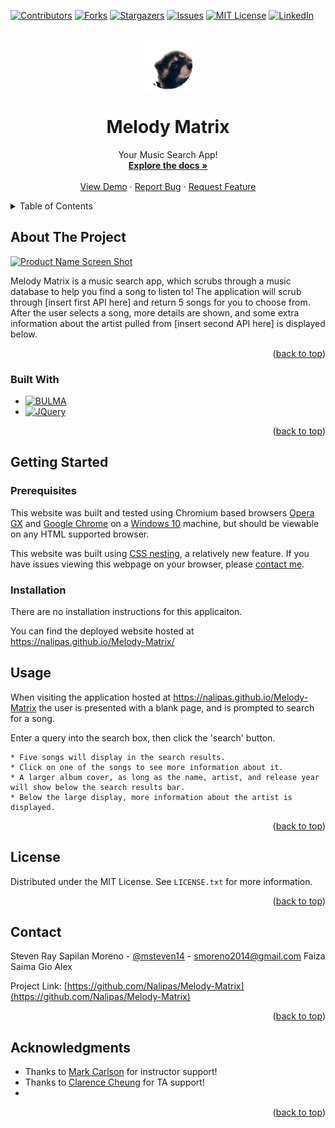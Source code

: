<!-- Improved compatibility of back to top link: See: https://github.com/othneildrew/Best-README-Template/pull/73 -->
<a name="readme-top"></a>
<!--
*** Thanks for checking out the Best-README-Template. If you have a suggestion
*** that would make this better, please fork the repo and create a pull request
*** or simply open an issue with the tag "enhancement".
*** Don't forget to give the project a star!
*** Thanks again! Now go create something AMAZING! :D
-->



<!-- PROJECT SHIELDS -->
<!--
*** I'm using markdown "reference style" links for readability.
*** Reference links are enclosed in brackets [ ] instead of parentheses ( ).
*** See the bottom of this document for the declaration of the reference variables
*** for contributors-url, forks-url, etc. This is an optional, concise syntax you may use.
*** https://www.markdownguide.org/basic-syntax/#reference-style-links
-->
[![Contributors][contributors-shield]][contributors-url]
[![Forks][forks-shield]][forks-url]
[![Stargazers][stars-shield]][stars-url]
[![Issues][issues-shield]][issues-url]
[![MIT License][license-shield]][license-url]
[![LinkedIn][linkedin-shield]][linkedin-url]



<!-- PROJECT LOGO -->
<br />
<div align="center">
  <a href="https://github.com/Nalipas/Melody-Matrix">
    <img src="./assets/images/pedroraccoon.gif" alt="pepesadrain" width="80" height="80">
  </a>

<h1 align="center">Melody Matrix</h1>

  <p align="center">
    Your Music Search App!
    <br />
    <a href="https://github.com/Nalipas/Melody-Matrix"><strong>Explore the docs »</strong></a>
    <br />
    <br />
    <a href="https://github.com/Nalipas/Melody-Matrix">View Demo</a>
    ·
    <a href="https://github.com/Nalipas/Melody-Matrix/issues/new?labels=bug&template=bug-report---.md">Report Bug</a>
    ·
    <a href="https://github.com/Nalipas/Melody-Matrix/issues/new?labels=enhancement&template=feature-request---.md">Request Feature</a>
  </p>
</div>



<!-- TABLE OF CONTENTS -->
<details>
  <summary>Table of Contents</summary>
  <ol>
    <li>
      <a href="#about-the-project">About The Project</a>
      <ul>
        <li><a href="#built-with">Built With</a></li>
      </ul>
    </li>
    <li>
      <a href="#getting-started">Getting Started</a>
      <ul>
        <li><a href="#prerequisites">Prerequisites</a></li>
        <li><a href="#installation">Installation</a></li>
      </ul>
    </li>
    <li><a href="#usage">Usage</a></li>
    <li><a href="#license">License</a></li>
    <li><a href="#contact">Contact</a></li>
    <li><a href="#acknowledgments">Acknowledgments</a></li>
  </ol>
</details>


<!-- ABOUT THE PROJECT -->
## About The Project

[![Product Name Screen Shot][product-screenshot]](https://example.com)

Melody Matrix is a music search app, which scrubs through a music database to help you find a song to listen to! The application will scrub through [insert first API here] and return 5 songs for you to choose from. After the user selects a song, more details are shown, and some extra information about the artist pulled from [insert second API here] is displayed below.

<p align="right">(<a href="#readme-top">back to top</a>)</p>



### Built With

* [![BULMA][BULMA.io]][BULMA-url]
* [![JQuery][JQuery.com]][JQuery-url]

<p align="right">(<a href="#readme-top">back to top</a>)</p>



<!-- GETTING STARTED -->
## Getting Started
### Prerequisites

This website was built and tested using Chromium based browsers <a href="https://www.opera.com/gx">Opera GX</a> and <a href="(https://www.google.com/chrome/">Google Chrome</a> on a <a href="https://www.microsoft.com/en-us/software-download/windows10%20">Windows 10</a> machine, but should be viewable on any HTML supported browser.

This website was built using <a href="https://developer.mozilla.org/en-US/docs/Web/CSS/CSS_nesting/Using_CSS_nesting">CSS nesting</a>, a relatively new feature. If you have issues viewing this webpage on your browser, please <a href="mailto:smoreno2014@gmail.com">contact me</a>.

### Installation

There are no installation instructions for this applicaiton. 

You can find the deployed website hosted at https://nalipas.github.io/Melody-Matrix/




<!-- USAGE EXAMPLES -->
## Usage

When visiting the application hosted at <a href="https://nalipas.github.io/Melody-Matrix/">https://nalipas.github.io/Melody-Matrix</a> the user is presented with a blank page, and is prompted to search for a song.

Enter a query into the search box, then click the 'search' button.

```
* Five songs will display in the search results.
* Click on one of the songs to see more information about it.
* A larger album cover, as long as the name, artist, and release year will show below the search results bar.
* Below the large display, more information about the artist is displayed.
```

<p align="right">(<a href="#readme-top">back to top</a>)</p>


<!-- LICENSE -->
## License

Distributed under the MIT License. See `LICENSE.txt` for more information.

<p align="right">(<a href="#readme-top">back to top</a>)</p>



<!-- CONTACT -->
## Contact

Steven Ray Sapilan Moreno - [@msteven14](https://twitter.com/msteven14) - smoreno2014@gmail.com
Faiza
Saima
Gio
Alex 

Project Link: [https://github.com/Nalipas/Melody-Matrix](https://github.com/Nalipas/Melody-Matrix)

<p align="right">(<a href="#readme-top">back to top</a>)</p>



<!-- ACKNOWLEDGMENTS -->
## Acknowledgments

* Thanks to [Mark Carlson](https://github.com/mark-carlson) for instructor support!
* Thanks to [Clarence Cheung](https://github.com/kleranscoding) for TA support!
* 

<p align="right">(<a href="#readme-top">back to top</a>)</p>



<!-- MARKDOWN LINKS & IMAGES -->
<!-- https://www.markdownguide.org/basic-syntax/#reference-style-links -->
[contributors-shield]: https://img.shields.io/github/contributors/Nalipas/Melody-Matrix.svg?style=for-the-badge
[contributors-url]: https://github.com/Nalipas/Melody-Matrix/graphs/contributors
[forks-shield]: https://img.shields.io/github/forks/Nalipas/Melody-Matrix.svg?style=for-the-badge
[forks-url]: https://github.com/Nalipas/Melody-Matrix/network/members
[stars-shield]: https://img.shields.io/github/stars/Nalipas/Melody-Matrix.svg?style=for-the-badge
[stars-url]: https://github.com/Nalipas/Melody-Matrix/stargazers
[issues-shield]: https://img.shields.io/github/issues/Nalipas/Melody-Matrix.svg?style=for-the-badge
[issues-url]: https://github.com/Nalipas/Melody-Matrix/issues
[license-shield]: https://img.shields.io/github/license/Nalipas/Melody-Matrix.svg?style=for-the-badge
[license-url]: https://github.com/Nalipas/Melody-Matrix/blob/master/LICENSE.txt
[linkedin-shield]: https://img.shields.io/badge/-LinkedIn-black.svg?style=for-the-badge&logo=linkedin&colorB=555
[linkedin-url]: https://linkedin.com/in/msteven14
[product-screenshot]: ./assets/images/WeatherDashboardScreenshot.png
[BULMA.io]: https://img.shields.io/badge/bulma-00D0B1?style=for-the-badge&logo=bulma&logoColor=white
[BULMA-url]: https://bulma.io
[JQuery.com]: https://img.shields.io/badge/jQuery-0769AD?style=for-the-badge&logo=jquery&logoColor=white
[JQuery-url]: https://jquery.com 
